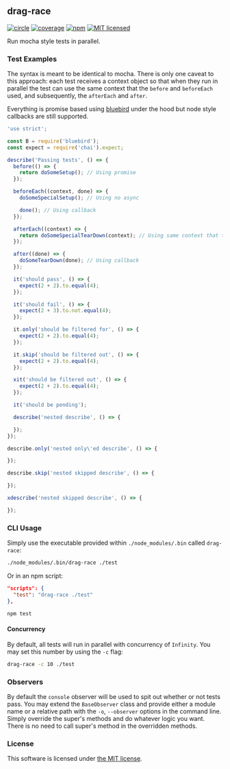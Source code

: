 ## drag-race

[![circle](https://circleci.com/gh/mathewdgardner/drag-race.svg?style=svg)](https://circleci.com/gh/mathewdgardner/drag-race)
[![coverage](https://coveralls.io/repos/github/mathewdgardner/drag-race/badge.svg?branch=master)](https://coveralls.io/github/mathewdgardner/drag-race?branch=master)
[![npm](https://img.shields.io/npm/v/drag-race.svg?maxAge=2592000)](https://www.npmjs.com/package/drag-race)
[![MIT licensed](https://img.shields.io/badge/license-MIT-blue.svg)](https://raw.githubusercontent.com/mathewdgardner/drag-race/master/LICENSE)

Run mocha style tests in parallel.

### Test Examples

The syntax is meant to be identical to mocha. There is only one caveat to this approach: each test receives a context object so that when they run in parallel the test can use the same context that the `before` and `beforeEach` used, and subsequently, the `afterEach` and `after`.

Everything is promise based using [bluebird](https://github.com/petkaantonov/bluebird) under the hood but node style callbacks are still supported.

```javascript
'use strict';

const B = require('bluebird');
const expect = require('chai').expect;

describe('Passing tests', () => {
  before(() => {
    return doSomeSetup(); // Using promise
  });

  beforeEach((context, done) => {
    doSomeSpecialSetup(); // Using no async

    done(); // Using callback
  });

  afterEach((context) => {
    return doSomeSpecialTearDown(context); // Using same context that test ran in
  });

  after((done) => {
    doSomeTearDown(done); // Using callback
  });

  it('should pass', () => {
    expect(2 + 2).to.equal(4);
  });

  it('should fail', () => {
    expect(2 + 3).to.not.equal(4);
  });

  it.only('should be filtered for', () => {
    expect(2 + 2).to.equal(4);
  });

  it.skip('should be filtered out', () => {
    expect(2 + 2).to.equal(4);
  });

  xit('should be filtered out', () => {
    expect(2 + 2).to.equal(4);
  });

  it('should be pending');

  describe('nested describe', () => {

  });
});

describe.only('nested only\'ed describe', () => {

});

describe.skip('nested skipped describe', () => {

});

xdescribe('nested skipped describe', () => {

});
```

### CLI Usage

Simply use the executable provided within `./node_modules/.bin` called `drag-race`:

```sh
./node_modules/.bin/drag-race ./test
```

Or in an npm script:

```json
"scripts": {
  "test": "drag-race ./test"
},
```

```sh
npm test
```

#### Concurrency

By default, all tests will run in parallel with concurrency of `Infinity`. You may set this number by using the `-c` flag:

```sh
drag-race -c 10 ./test
```

### Observers

By default the `console` observer will be used to spit out whether or not tests pass. You may extend the `BaseObserver` class and provide either a module name or a relative path with the `-o`, `--observer` options in the command line. Simply override the super's methods and do whatever logic you want. There is no need to call super's method in the overridden methods.

### License

This software is licensed under [the MIT license](LICENSE.md).
